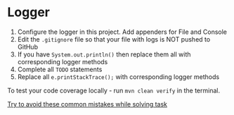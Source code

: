 # Logger

1. Configure the logger in this project. Add appenders for File and Console
1. Edit the `.gitignore` file so that your file with logs is NOT pushed to GitHub
1. If you have `System.out.println()` then replace them all with corresponding logger methods
1. Complete all `TODO` statements
1. Replace all `e.printStackTrace();` with corresponding logger methods

To test your code coverage locally - run `mvn clean verify` in the terminal.

[Try to avoid these common mistakes while solving task](./checklist.md)
